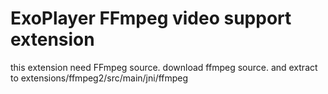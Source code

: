 # ExoPlayer FFmpeg video support extension #
this extension need FFmpeg source.
download ffmpeg source. and extract to extensions/ffmpeg2/src/main/jni/ffmpeg


